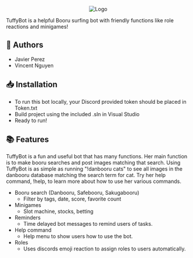 ﻿<p align="center">
  <a>
    <img src="https://upload.wikimedia.org/wikipedia/commons/thumb/1/11/CSUF_Titans_Logo.svg/201px-CSUF_Titans_Logo.svg.png?20170424215842" alt="Logo">
  </a>
</p>
TuffyBot is a helpful Booru surfing bot with friendly functions like role reactions and minigames! 

## 📄 Authors

- Javier Perez
- Vincent Nguyen

## 📥 Installation
- To run this bot locally, your Discord provided token should be placed in Token.txt
- Build project using the included .sln in Visual Studio
- Ready to run!

## 📚 Features
TuffyBot is a fun and useful bot that has many functions. Her main function is to make booru searches and post images matching that search. Using TuffyBot is as simple as running "!danbooru cats" to see all images in the danbooru database matching the search term for cat. Try her help command, !help, to learn more about how to use her various commands.
- Booru search (Danbooru, Safebooru, Sakugabooru)
	- Filter by tags, date, score, favorite count
- Minigames
	- Slot machine, stocks, betting
- Reminders
	- Time delayed bot messages to remind users of tasks.
- Help command
	- Help menu to show users how to use the bot.
- Roles
	- Uses discords emoji reaction to assign roles to users automatically.

